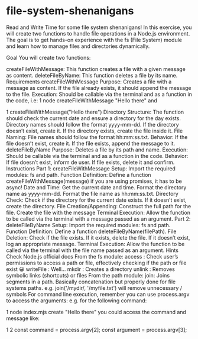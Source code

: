 # file-system-shenanigans

Read and Write
Time for some file system shenanigans! In this exercise, you will create two functions to handle file operations in a Node.js environment. The goal is to get hands-on experience with the fs (File System) module and learn how to manage files and directories dynamically.

Goal
You will create two functions:

createFileWithMessage: This function creates a file with a given message as content.
deleteFileByName: This function deletes a file by its name.
Requirements
createFileWithMessage
Purpose: Creates a file with a message as content. If the file already exists, it should append the message to the file.
Execution: Should be callable via the terminal and as a function in the code, i.e:
1
node createFileWithMessage "Hello there"
and

1
createFileWithMessage("Hello there")
Directory Structure:
The function should check the current date and ensure a directory for the day exists.
Directory names should follow the format yyyy-mm-dd.
If the directory doesn’t exist, create it.
If the directory exists, create the file inside it.
File Naming: File names should follow the format hh:mm:ss.txt.
Behavior: If the file doesn’t exist, create it. If the file exists, append the message to it.
deleteFileByName
Purpose: Deletes a file by its path and name.
Execution: Should be callable via the terminal and as a function in the code.
Behavior: If file doesn’t exist, inform de user. If file exists, delete it and confirm.
Instructions
Part 1: createFileWithMessage
Setup:
Import the required modules: fs and path.
Function Definition:
Define a function createFileWithMessage(message) if you are using promises, it has to be async!
Date and Time:
Get the current date and time.
Format the directory name as yyyy-mm-dd.
Format the file name as hh:mm:ss.txt.
Directory Check:
Check if the directory for the current date exists.
If it doesn’t exist, create the directory.
File Creation/Appending:
Construct the full path for the file.
Create the file with the message
Terminal Execution:
Allow the function to be called via the terminal with a message passed as an argument.
Part 2: deleteFileByName
Setup:
Import the required modules: fs and path.
Function Definition:
Define a function deleteFileByName(filePath).
File Deletion:
Check if the file exists.
If it exists, delete the file.
If it doesn’t exist, log an appropriate message.
Terminal Execution:
Allow the function to be called via the terminal with the file name passed as an argument.
Hints
Check Node.js official docs
From the fs module:
access : Check user’s permissions to access a path or file, effectively checking if the path or file exist 😀
writeFile : Well…
mkdir : Creates a directory
unlink : Removes symbolic links (shortcuts) or files
From the path module:
join: Joins segments in a path. Basically concatenation but properly done for file systems paths. e.g. join('/mydir/, '/myfile.txt') will remove unnecessary / symbols
For command line execution, remember you can use process.argv to access the arguments:
e.g. for the following command:

1
node index.mjs create "Hello there"
you could access the command and message like:

1
2
const command = process.argv[2];
const argument = process.argv[3];